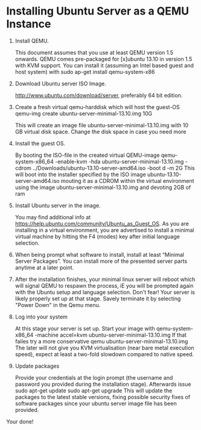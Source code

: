 # Installing Ubuntu Server as a QEMU Instance

1. Install QEMU.

    This document assumes that you use at least QEMU version 1.5 onwards. QEMU comes pre-packaged for [x]ubuntu 13.10 in version 1.5 with KVM support. You can install it (assuming an Intel based guest and host system) with
        sudo ap-get install qemu-system-x86

2. Download Ubuntu server ISO Image.

    http://www.ubuntu.com/download/server, preferably 64 bit edition.

3. Create a fresh virtual qemu-harddisk which will host the guest-OS
		qemu-img create ubuntu-server-minimal-13.10.img 10G

    This will create an image file  ubuntu-server-minimal-13.10.img with 10 GB virtual disk space. Change the disk space in case you need more

4. Install the guest OS.

    By booting the ISO-file in the created virtual QEMU-image
        qemu-system-x86_64 -enable-kvm -hda ubuntu-server-minimal-13.10.img -cdrom ../Downloads/ubuntu-13.10-server-amd64.iso -boot d -m 2G
	This will boot into the installer specified by the ISO image ubuntu-13.10-server-amd64.iso mouting it as a CDROM within the virtual environment using the image ubuntu-server-minimal-13.10.img and devoting 2GB of ram

5. Install Ubuntu server in the image.

	You may find additional info at https://help.ubuntu.com/community/Ubuntu_as_Guest_OS. As you are installing in a virtual environment, you are advertised to install a minimal virtual machine by hitting the F4 (modes) key after initial language selection.

6. When being prompt what software to install, install at least “Minimal Server Packages”. You can install more of the presented server parts anytime at a later point.

7. After the installation finishes, your minimal linux server will reboot which will signal QEMU to respawn the process, iE you will be prompted again with the Ubuntu setup and language selection. Don't fear! Your server is likely properly set up at that stage. Savely terminate it by selecting "Power Down" in the Qemu menu.

8. Log into your system

	At this stage your server is set up. Start your image with
    	qemu-system-x86_64 -machine accel=kvm ubuntu-server-minimal-13.10.img
    If that failes try a more conservative
    	qemu ubuntu-server-minimal-13.10.img
    The later will not give you KVM virtualisation (near bare metal execution speed), expect at least a two-fold slowdown compared to native speed.

9. Update packages

	Provide your credentials at the login prompt (the username and password you provided during the installation stage). Afterwards issue
    	sudo apt-get update
        sudo apt-get upgrade
    This will update the packages to the latest stable versions, fixing possible security fixes of software packages since your ubuntu server image file has been provided.
    
Your done!
